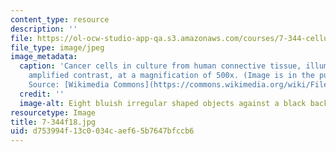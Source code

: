 ```yaml
---
content_type: resource
description: ''
file: https://ol-ocw-studio-app-qa.s3.amazonaws.com/courses/7-344-cellular-metabolism-and-cancer-nature-or-nurture-fall-2018/d753994f13c0034caef65b7647bfccb6_7-344f18.jpg
file_type: image/jpeg
image_metadata:
  caption: 'Cancer cells in culture from human connective tissue, illuminated by darkfield
    amplified contrast, at a magnification of 500x. (Image is in the public domain.
    Source: [Wikimedia Commons](https://commons.wikimedia.org/wiki/File:Cancer_cells_(1).jpg).)'
  credit: ''
  image-alt: Eight bluish irregular shaped objects against a black background.
resourcetype: Image
title: 7-344f18.jpg
uid: d753994f-13c0-034c-aef6-5b7647bfccb6
---
```

